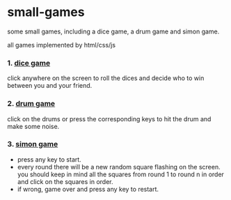 # small-games
some small games, including a dice game, a drum game and simon game. 

all games implemented by html/css/js
### 1. [dice game](https://txwyy123.github.io/small-games/dice-game/dicee.html)
click anywhere on the screen to roll the dices and decide who to win between you and your friend.

### 2. [drum game](https://txwyy123.github.io/small-games/drum-game/)
click on the drums or press the corresponding keys to hit the drum and make some noise.

### 3. [simon game](https://txwyy123.github.io/small-games/simon-game/)
* press any key to start.
* every round there will be a new random square flashing on the screen. you should keep in mind all the squares from round 1 to round n in order and click on the squares in order.
* if wrong, game over and press any key to restart.
